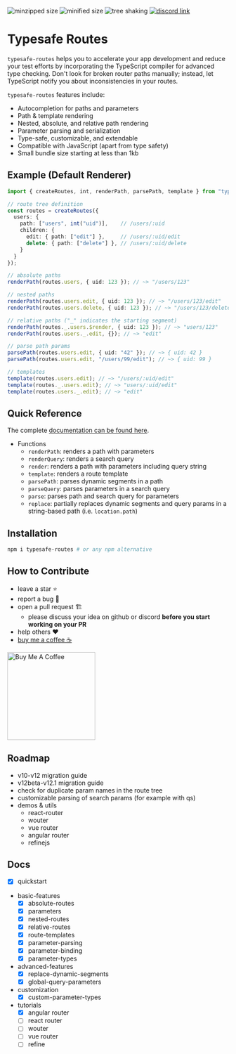 ![minzipped size](https://badgen.net/bundlephobia/minzip/typesafe-routes)
![minified size](https://badgen.net/bundlephobia/min/typesafe-routes)
![tree shaking](https://badgen.net/bundlephobia/tree-shaking/typesafe-routes)
[![discord link](https://img.shields.io/badge/Chat%20on-Discord-%235865f2)](https://discord.gg/BCGmvSSJBk)

# Typesafe Routes

`typesafe-routes` helps you to accelerate your app development and reduce your test efforts by incorporating the TypeScript compiler for advanced type checking. Don't look for broken router paths manually; instead, let TypeScript notify you about inconsistencies in your routes.

`typesafe-routes` features include:

- Autocompletion for paths and parameters 
- Path & template rendering
- Nested, absolute, and relative path rendering
- Parameter parsing and serialization
- Type-safe, customizable, and extendable
- Compatible with JavaScript (apart from type safety)
- Small bundle size starting at less than 1kb

## Example (Default Renderer)

``` ts
import { createRoutes, int, renderPath, parsePath, template } from "typesafe-routes";

// route tree definition
const routes = createRoutes({
  users: {
    path: ["users", int("uid")],    // /users/:uid
    children: {
      edit: { path: ["edit"] },     // /users/:uid/edit
      delete: { path: ["delete"] }, // /users/:uid/delete
    }
  }
});

// absolute paths
renderPath(routes.users, { uid: 123 }); // ~> "/users/123"

// nested paths
renderPath(routes.users.edit, { uid: 123 }); // ~> "/users/123/edit"
renderPath(routes.users.delete, { uid: 123 }); // ~> "/users/123/delete"

// relative paths ("_" indicates the starting segment)
renderPath(routes._.users.$render, { uid: 123 }); // ~> "users/123"
renderPath(routes.users._.edit, {}); // ~> "edit"

// parse path params
parsePath(routes.users.edit, { uid: "42" }); // ~> { uid: 42 }
parsePath(routes.users.edit, "/users/99/edit"); // ~> { uid: 99 }

// templates 
template(routes.users.edit); // ~> "/users/:uid/edit"
template(routes._.users.edit); // ~> "users/:uid/edit"
template(routes.users._.edit); // ~> "edit"
```

## Quick Reference

The complete [documentation can be found here](https://kruschid.github.io/typesafe-routes).

- Functions
  - `renderPath`: renders a path with parameters
  - `renderQuery`: renders a search query
  - `render`: renders a path with parameters including query string
  - `template`: renders a route template
  - `parsePath`: parses dynamic segments in a path
  - `parseQuery`: parses parameters in a search query
  - `parse`: parses path and search query for parameters
  - `replace`: partially replaces dynamic segments and query params in a string-based path (i.e. `location.path`)
  
## Installation

``` sh
npm i typesafe-routes # or any npm alternative
```

## How to Contribute

- leave a star ⭐
- report a bug 🐞
- open a pull request 🏗️
  - please discuss your idea on github or discord **before you start working on your PR**
- help others ❤️
- [buy me a coffee ☕](https://www.buymeacoffee.com/kruschid)
  
<a href="https://www.buymeacoffee.com/kruschid" target="_blank"><img width="200px" src="https://cdn.buymeacoffee.com/buttons/v2/default-orange.png" alt="Buy Me A Coffee" ></a>

## Roadmap
  
- v10-v12 migration guide
- v12beta-v12.1 migration guide
- check for duplicate param names in the route tree
- customizable parsing of search params (for example with qs)
- demos & utils
  - react-router
  - wouter
  - vue router
  - angular router
  - refinejs

## Docs

- [x] quickstart
- basic-features
  - [x] absolute-routes
  - [x] parameters
  - [x] nested-routes
  - [x] relative-routes
  - [x] route-templates
  - [x] parameter-parsing
  - [x] parameter-binding
  - [x] parameter-types
- advanced-features
  - [x] replace-dynamic-segments
  - [x] global-query-parameters
- customization
  - [x] custom-parameter-types
- tutorials
  - [x] angular router
  - [ ] react router
  - [ ] wouter
  - [ ] vue router
  - [ ] refine
